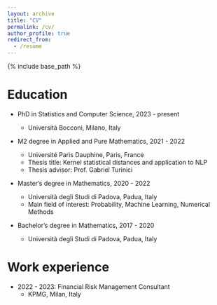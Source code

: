 ```yaml
---
layout: archive
title: "CV"
permalink: /cv/
author_profile: true
redirect_from:
  - /resume
---
```


{% include base_path %}

Education
======
* PhD in Statistics and Computer Science, 2023 - present
  * Università Bocconi, Milano, Italy

* M2 degree in Applied and Pure Mathematics, 2021 - 2022
  * Université Paris Dauphine, Paris, France 
  * Thesis title: Kernel statistical distances and application to NLP
  * Thesis advisor: Prof. Gabriel Turinici

* Master’s degree in Mathematics, 2020 - 2022
  * Università degli Studi di Padova, Padua, Italy 
  * Main field of interest: Probability, Machine Learning, Numerical Methods 

* Bachelor’s degree in Mathematics, 2017 - 2020
  * Università degli Studi di Padova, Padua, Italy 

Work experience
======
* 2022 - 2023: Financial Risk Management Consultant
  * KPMG, Milan, Italy
  

